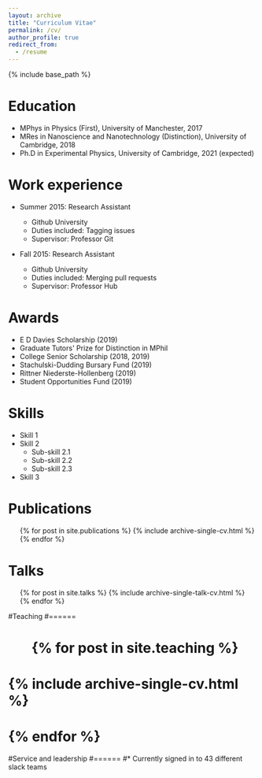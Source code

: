 ```yaml
---
layout: archive
title: "Curriculum Vitae"
permalink: /cv/
author_profile: true
redirect_from:
  - /resume
---
```


{% include base_path %}

Education
======
* MPhys in Physics (First), University of Manchester, 2017
* MRes in Nanoscience and Nanotechnology (Distinction), University of Cambridge, 2018
* Ph.D in Experimental Physics, University of Cambridge, 2021 (expected)

Work experience
======
* Summer 2015: Research Assistant
  * Github University
  * Duties included: Tagging issues
  * Supervisor: Professor Git

* Fall 2015: Research Assistant
  * Github University
  * Duties included: Merging pull requests
  * Supervisor: Professor Hub
  
Awards
======
* E D Davies Scholarship (2019)
* Graduate Tutors' Prize for Distinction in MPhil
* College Senior Scholarship (2018, 2019)
* Stachulski-Dudding Bursary Fund (2019)
* Rittner Niederste-Hollenberg (2019)
* Student Opportunities Fund (2019)
 
Skills
======
* Skill 1
* Skill 2
  * Sub-skill 2.1
  * Sub-skill 2.2
  * Sub-skill 2.3
* Skill 3

Publications
======
  <ul>{% for post in site.publications %}
    {% include archive-single-cv.html %}
  {% endfor %}</ul>
  
Talks
======
  <ul>{% for post in site.talks %}
    {% include archive-single-talk-cv.html %}
  {% endfor %}</ul>
  
#Teaching
#======
#  <ul>{% for post in site.teaching %}
#    {% include archive-single-cv.html %}
#  {% endfor %}</ul>
  
#Service and leadership
#======
#* Currently signed in to 43 different slack teams
